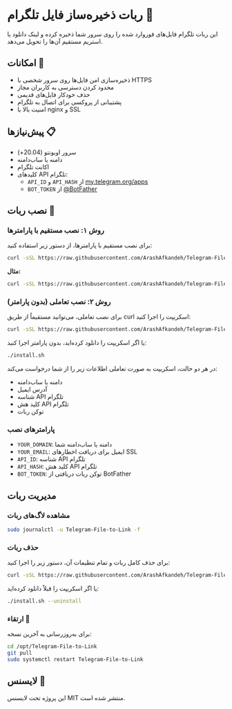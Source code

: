 # ربات ذخیره‌ساز فایل تلگرام 📁

این ربات تلگرام فایل‌های فوروارد شده را روی سرور شما ذخیره کرده و لینک دانلود یا استریم مستقیم آن‌ها را تحویل می‌دهد.

## امکانات 🚀

- ذخیره‌سازی امن فایل‌ها روی سرور شخصی با HTTPS
- محدود کردن دسترسی به کاربران مجاز
- حذف خودکار فایل‌های قدیمی
- پشتیبانی از پروکسی برای اتصال به تلگرام
- امنیت بالا با nginx و SSL

## پیش‌نیازها 📋

- سرور اوبونتو (20.04+)
- دامنه یا ساب‌دامنه
- اکانت تلگرام
- کلیدهای API تلگرام:
  - `API_ID` و `API_HASH` از [my.telegram.org/apps](https://my.telegram.org/apps)
  - `BOT_TOKEN` از [@BotFather](https://t.me/BotFather)

## نصب ربات 🔧

### روش ۱: نصب مستقیم با پارامترها

برای نصب مستقیم با پارامترها، از دستور زیر استفاده کنید:

```bash
curl -sSL https://raw.githubusercontent.com/ArashAfkandeh/Telegram-File-to-Link/blob/main/install.sh | sudo bash -s -- 'YOUR_DOMAIN' 'YOUR_EMAIL' 'API_ID' 'API_HASH' 'BOT_TOKEN'
```

**مثال:**

```bash
curl -sSL https://raw.githubusercontent.com/ArashAfkandeh/Telegram-File-to-Link/blob/main/install.sh | sudo bash -s -- 'bot.example.com' 'admin@example.com' '123456' 'abcdef1234567890abcdef1234567890' '5555555555:AAAAAAAAAAbbbbbbbbbbCCCCCCCCCC'
```

### روش ۲: نصب تعاملی (بدون پارامتر)

برای نصب تعاملی، می‌توانید مستقیماً از طریق curl اسکریپت را اجرا کنید:

```bash
curl -sSL https://raw.githubusercontent.com/ArashAfkandeh/Telegram-File-to-Link/blob/main/install.sh | sudo bash
```

یا اگر اسکریپت را دانلود کرده‌اید، بدون پارامتر اجرا کنید:

```bash
./install.sh
```

در هر دو حالت، اسکریپت به صورت تعاملی اطلاعات زیر را از شما درخواست می‌کند:
- دامنه یا ساب‌دامنه
- آدرس ایمیل
- شناسه API تلگرام
- کلید هش API تلگرام
- توکن ربات

### پارامترهای نصب

- `YOUR_DOMAIN`: دامنه یا ساب‌دامنه شما
- `YOUR_EMAIL`: ایمیل برای دریافت اخطارهای SSL
- `API_ID`: شناسه API تلگرام
- `API_HASH`: کلید هش API تلگرام
- `BOT_TOKEN`: توکن ربات دریافتی از BotFather

## مدیریت ربات

### مشاهده لاگ‌های ربات

```bash
sudo journalctl -u Telegram-File-to-Link -f
```

### حذف ربات

برای حذف کامل ربات و تمام تنظیمات آن، دستور زیر را اجرا کنید:

```bash
curl -sSL https://raw.githubusercontent.com/ArashAfkandeh/Telegram-File-to-Link/blob/main/install.sh | sudo bash -s -- --uninstall
```

یا اگر اسکریپت را قبلاً دانلود کرده‌اید:

```bash
./install.sh --uninstall
```

### ارتقاء 🔄

برای به‌روزرسانی به آخرین نسخه:

```bash
cd /opt/Telegram-File-to-Link
git pull
sudo systemctl restart Telegram-File-to-Link
```

## لایسنس 📝

این پروژه تحت لایسنس MIT منتشر شده است.
